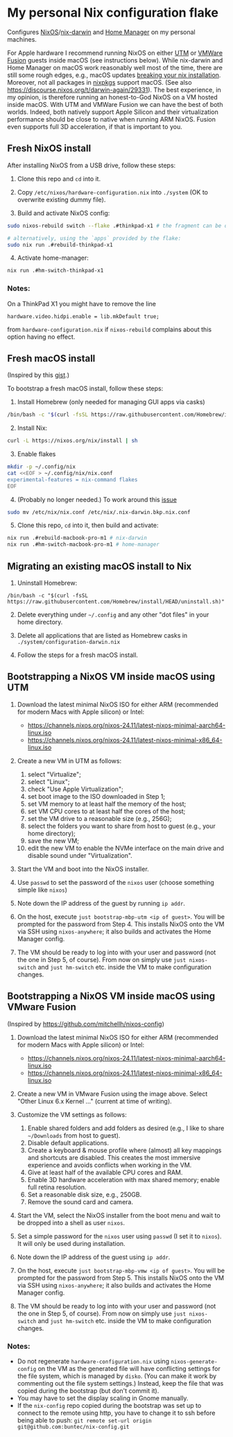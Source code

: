 # My personal Nix configuration flake

Configures [NixOS](https://nixos.org/)/[nix-darwin](https://github.com/LnL7/nix-darwin)
and [Home Manager](https://github.com/nix-community/home-manager) on my personal machines.

For Apple hardware I recommend running NixOS on either [UTM](https://mac.getutm.app/)
or [VMWare Fusion](https://www.vmware.com/products/desktop-hypervisor/workstation-and-fusion) guests inside macOS (see instructions below).
While nix-darwin and Home Manager on macOS work reasonably well most of the time,
there are still some rough edges, e.g., macOS updates [breaking your nix installation](https://github.com/NixOS/nix/issues/3616).
Moreover, not all packages in [nixpkgs](https://github.com/NixOS/nixpkgs) support macOS. (See also https://discourse.nixos.org/t/darwin-again/29331).
The best experience, in my opinion, is therefore running an honest-to-God NixOS on a VM hosted inside macOS.
With UTM and VMWare Fusion we can have the best of both worlds. Indeed, both natively support Apple Silicon and their
virtualization performance should be close to native when running ARM NixOS. Fusion even supports full 3D acceleration, if that is important to you.

## Fresh NixOS install

After installing NixOS from a USB drive, follow these steps:

1. Clone this repo and `cd` into it.

2. Copy `/etc/nixos/hardware-configuration.nix` into `./system` (OK to overwrite existing dummy file).

3. Build and activate NixOS config:

```bash
sudo nixos-rebuild switch --flake .#thinkpad-x1 # the fragment can be dropped if it matches your current host name

# alternatively, using the `apps` provided by the flake:
sudo nix run .#rebuild-thinkpad-x1
```

4. Activate home-manager:

```bash
nix run .#hm-switch-thinkpad-x1
```

### Notes:

On a ThinkPad X1 you might have to remove the line

```
hardware.video.hidpi.enable = lib.mkDefault true;
```

from `hardware-configuration.nix` if `nixos-rebuild` complains about this option having no effect.

## Fresh macOS install

(Inspired by this [gist](https://gist.github.com/jmatsushita/5c50ef14b4b96cb24ae5268dab613050).)

To bootstrap a fresh macOS install, follow these steps:

1. Install Homebrew (only needed for managing GUI apps via casks)

```bash
/bin/bash -c "$(curl -fsSL https://raw.githubusercontent.com/Homebrew/install/HEAD/install.sh)"
```

2. Install Nix:

```bash
curl -L https://nixos.org/nix/install | sh
```

3. Enable flakes

```bash
mkdir -p ~/.config/nix
cat <<EOF > ~/.config/nix/nix.conf
experimental-features = nix-command flakes
EOF
```

4. (Probably no longer needed.) To work around this [issue](https://github.com/LnL7/nix-darwin/issues/149)

```bash
sudo mv /etc/nix/nix.conf /etc/nix/.nix-darwin.bkp.nix.conf
```

5. Clone this repo, `cd` into it, then build and activate:

```bash
nix run .#rebuild-macbook-pro-m1 # nix-darwin
nix run .#hm-switch-macbook-pro-m1 # home-manager
```

## Migrating an existing macOS install to Nix

1. Uninstall Homebrew:

```
/bin/bash -c "$(curl -fsSL https://raw.githubusercontent.com/Homebrew/install/HEAD/uninstall.sh)"
```

2. Delete everything under `~/.config` and any other "dot files" in your home directory.

3. Delete all applications that are listed as Homebrew casks in `./system/configuration-darwin.nix`

4. Follow the steps for a fresh macOS install.

## Bootstrapping a NixOS VM inside macOS using UTM

1. Download the latest minimal NixOS ISO for either ARM (recommended for modern Macs with Apple silicon) or Intel:

   - https://channels.nixos.org/nixos-24.11/latest-nixos-minimal-aarch64-linux.iso
   - https://channels.nixos.org/nixos-24.11/latest-nixos-minimal-x86_64-linux.iso

2. Create a new VM in UTM as follows:

   1. select "Virtualize";
   2. select "Linux";
   3. check "Use Apple Virtualization";
   4. set boot image to the ISO downloaded in Step 1;
   5. set VM memory to at least half the memory of the host;
   6. set VM CPU cores to at least half the cores of the host;
   7. set the VM drive to a reasonable size (e.g., 256G);
   8. select the folders you want to share from host to guest (e.g., your home directory);
   9. save the new VM;
   10. edit the new VM to enable the NVMe interface on the main drive and disable sound under "Virtualization".

3. Start the VM and boot into the NixOS installer.

4. Use `passwd` to set the password of the `nixos` user (choose something simple like `nixos`)

5. Note down the IP address of the guest by running `ip addr`.

6. On the host, execute `just bootstrap-mbp-utm <ip of guest>`. You will be prompted for the password from Step 4.
   This installs NixOS onto the VM via SSH using `nixos-anywhere`; it also builds and activates the Home Manager config.

7. The VM should be ready to log into with your user and password (not the one in Step 5, of course).
   From now on simply use `just nixos-switch` and `just hm-switch` etc. inside the VM to make configuration changes.

## Bootstrapping a NixOS VM inside macOS using VMware Fusion

(Inspired by https://github.com/mitchellh/nixos-config)

1. Download the latest minimal NixOS ISO for either ARM (recommended for modern Macs with Apple silicon) or Intel:

   - https://channels.nixos.org/nixos-24.11/latest-nixos-minimal-aarch64-linux.iso
   - https://channels.nixos.org/nixos-24.11/latest-nixos-minimal-x86_64-linux.iso

2. Create a new VM in VMware Fusion using the image above. Select "Other Linux 6.x Kernel ..." (current at time of writing).

3. Customize the VM settings as follows:

   1. Enable shared folders and add folders as desired (e.g., I like to share `~/Downloads` from host to guest).
   2. Disable default applications.
   3. Create a keyboard & mouse profile where (almost) all key mappings and shortcuts are disabled.
      This creates the most immersive experience and avoids conflicts when working in the VM.
   4. Give at least half of the available CPU cores and RAM.
   5. Enable 3D hardware acceleration with max shared memory; enable full retina resolution.
   6. Set a reasonable disk size, e.g., 250GB.
   7. Remove the sound card and camera.

4. Start the VM, select the NixOS installer from the boot menu and wait to be dropped into a shell as user `nixos`.

5. Set a simple password for the `nixos` user using `passwd` (I set it to `nixos`). It will only be used during installation.

6. Note down the IP address of the guest using `ip addr`.

7. On the host, execute `just bootstrap-mbp-vmw <ip of guest>`. You will be prompted for the password from Step 5.
   This installs NixOS onto the VM via SSH using `nixos-anywhere`; it also builds and activates the Home Manager config.

8. The VM should be ready to log into with your user and password (not the one in Step 5, of course).
   From now on simply use `just nixos-switch` and `just hm-switch` etc. inside the VM to make configuration changes.

### Notes:

- Do not regenerate `hardware-configuration.nix` using `nixos-generate-config` on the VM as the generated file
  will have conflicting settings for the file system, which is managed by `disko`. (You can make it work by commenting out
  the file system settings.) Instead, keep the file that was copied during the bootstrap (but don't commit it).
- You may have to set the display scaling in Gnome manually.
- If the `nix-config` repo copied during the bootstrap was set up to connect to the remote using http,
  you have to change it to ssh before being able to push: `git remote set-url origin git@github.com:buntec/nix-config.git`
